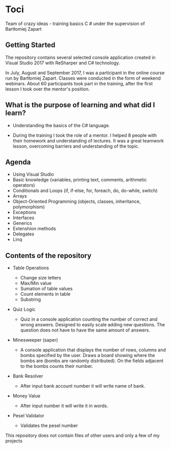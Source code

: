 # Toci
Team of crazy ideas - training basics  C # under the supervision of Bartłomiej Zapart
## Getting Started
The repository contains several selected console application created in Visual Studio 2017 with ReSharper and C# technology.

In July, August and September 2017, I was a participant in the online course run by Bartłomiej Zapart. Classes were conducted in the form of weekend webinars. About 60 participants took part in the training, after the first lesson I took over the mentor's position.

## What is the purpose of learning and what did I learn?

* Understanding the basics of the C# language.

* During the training I took the role of a mentor. I helped 8 people with their homework and understanding of lectures. It was a great teamwork lesson, overcoming barriers and understanding of the topic.


## Agenda

* Using Visual Studio
* Basic knowledge (variables, printing text, comments, arithmetic operators)
* Conditionals and Loops (if, if-else, for, foreach, do, do-while, switch)
* Arrays
* Object-Oriented Programming (objects, classes, inheritance, polymorphism)
* Exceptions
* Interfaces 
* Generics
* Extenshion methods
* Delegates
* Linq

## Contents of the repository

* Table Operations

  * Change size letters 
  * Max/Min value
  * Sumation of table values
  * Count elements in table
  * Substring
  
* Quiz Logic
  * Quiz in a console application counting the number of correct and wrong answers. Designed to easily scale adding new questions. The question does not have to have the same amount of answers.

* Minesweeper (saper)
  * A console application that displays the number of rows, columns and bombs specified by the user. Draws a board showing where the bombs are (bombs are randomly distributed). On the fields adjacent to the bombs counts their number.
  
* Bank Resolver
  * After input bank account number it will write name of bank.
  
* Money Value 
  * After input number it will write it in words.
  
* Pesel Validator
  * Validates the pesel number
  
This repository does not contain files of other users and only a few of my projects
